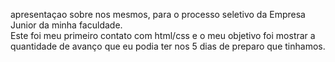 apresentaçao sobre nos mesmos, para o processo seletivo da Empresa Junior da minha faculdade.      
Este foi meu primeiro contato com html/css e o meu objetivo foi mostrar a quantidade de avanço que eu podia ter nos 5 dias de preparo que tinhamos.
